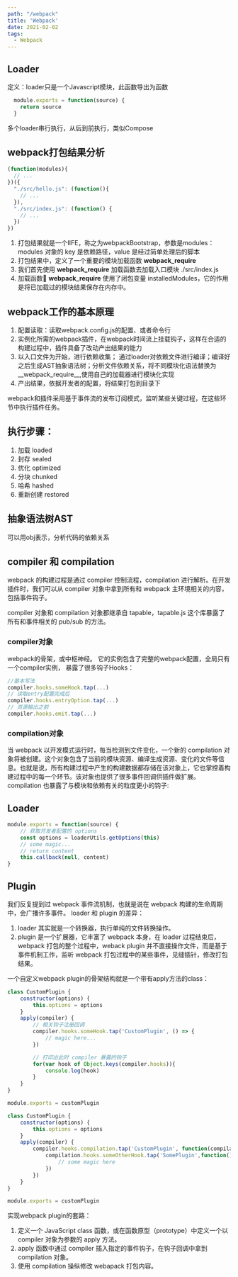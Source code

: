 ```yaml
---
path: "/webpack"
title: 'Webpack'
date: 2021-02-02
tags:
  - Webpack
---
```


## Loader
定义：loader只是一个Javascript模块，此函数导出为函数
```js
  module.exports = function(source) {
    return source
  }
```

多个loader串行执行，从后到前执行，类似Compose


## webpack打包结果分析
```js
(function(modules){
  // ...
})({
  "./src/hello.js": (function(){
    // ...
  }),
  "./src/index.js": (function() {
    // ...
  })
})
```
1. 打包结果就是一个IIFE，称之为webpackBootstrap，参数是modules：modules 对象的 key 是依赖路径，value 是经过简单处理后的脚本
2. 打包结果中，定义了一个重要的模块加载函数 __webpack_require__
3. 我们首先使用 __webpack_require__ 加载函数去加载入口模块 ./src/index.js
4. 加载函数 __webpack_require__ 使用了闭包变量 installedModules，它的作用是将已加载过的模块结果保存在内存中。


## webpack工作的基本原理
1. 配置读取：读取webpack.config.js的配置、或者命令行
2. 实例化所需的webpack插件，在webpack时间流上挂载钩子，这样在合适的构建过程中，插件具备了改动产出结果的能力
3. 以入口文件为开始，进行依赖收集； 通过loader对依赖文件进行编译；编译好之后生成AST抽象语法树；分析文件依赖关系，将不同模块化语法替换为__webpack_require__,使用自己的加载器进行模块化实现
4. 产出结果，依据开发者的配置，将结果打包到目录下

webpack和插件采用基于事件流的发布订阅模式，监听某些关键过程，在这些环节中执行插件任务。

## 执行步骤：
1. 加载 loaded
2. 封存 sealed
3. 优化 optimized
4. 分块 chunked
5. 哈希 hashed
6. 重新创建 restored 

## 抽象语法树AST
可以用obj表示，分析代码的依赖关系

## compiler 和 compilation
webpack 的构建过程是通过 compiler 控制流程，compilation 进行解析。在开发插件时，我们可以从 compiler 对象中拿到所有和 webpack 主环境相关的内容，包括事件钩子。

compiler 对象和 compilation 对象都继承自 tapable，tapable.js 这个库暴露了所有和事件相关的 pub/sub 的方法。

### compiler对象
webpack的骨架，或中枢神经。
它的实例包含了完整的webpack配置，全局只有一个compiler实例，
暴露了很多钩子Hooks：
```js
//基本写法
compiler.hooks.someHook.tap(...)
// 读取entry配置完成后
compiler.hooks.entryOption.tap(...)
// 资源输出之前
compiler.hooks.emit.tap(...)
```


### compilation对象
当 webpack 以开发模式运行时，每当检测到文件变化，一个新的 compilation 对象将被创建。这个对象包含了当前的模块资源、编译生成资源、变化的文件等信息。也就是说，所有构建过程中产生的构建数据都存储在该对象上，它也掌控着构建过程中的每一个环节。该对象也提供了很多事件回调供插件做扩展。
compilation 也暴露了与模块和依赖有关的粒度更小的钩子:



## Loader
```js
module.exports = function(source) {
    // 获取开发者配置的 options
    const options = loaderUtils.getOptions(this)
    // some magic...
    // return content
    this.callback(null, content)
}
```

## Plugin
我们反复提到过 webpack 事件流机制，也就是说在 webpack 构建的生命周期中，会广播许多事件。
loader 和 plugin 的差异：
1. loader 其实就是一个转换器，执行单纯的文件转换操作。
2. plugin 是一个扩展器，它丰富了 webpack 本身，在 loader 过程结束后，webpack 打包的整个过程中，weback plugin 并不直接操作文件，而是基于事件机制工作，监听 webpack 打包过程中的某些事件，见缝插针，修改打包结果。

一个自定义webpack plugin的骨架结构就是一个带有apply方法的class：
```js
class CustomPlugin {
    constructor(options) {
        this.options = options
    }
    apply(compiler) {
        // 相关钩子注册回调
        compiler.hooks.someHook.tap('CustomPlugin', () => {
            // magic here...
        })

        // 打印出此时 compiler 暴露的钩子
        for(var hook of Object.keys(compiler.hooks)){
            console.log(hook)
        }
    }
}

module.exports = customPlugin
```

```js
class CustomPlugin {
    constructor(options) {
        this.options = options
    }
    apply(compiler) {
        compiler.hooks.compilation.tap('CustomPlugin', function(compilation, callback) {
            compilation.hooks.someOtherHook.tap('SomePlugin',function() {
                // some magic here
            })
        })
    }
}

module.exports = customPlugin
```

实现webpack plugin的套路：
1. 定义一个 JavaScript class 函数，或在函数原型（prototype）中定义一个以 compiler 对象为参数的 apply 方法。
2. apply 函数中通过 compiler 插入指定的事件钩子，在钩子回调中拿到 compilation 对象。
3. 使用 compilation 操纵修改 webapack 打包内容。

